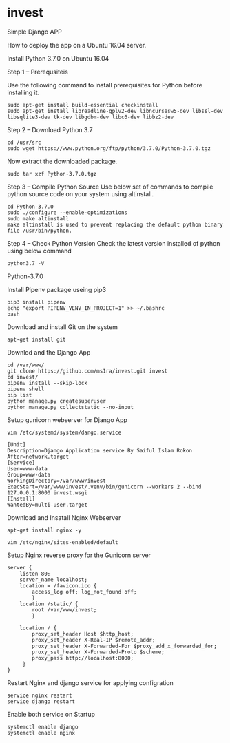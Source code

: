 # invest
Simple Django APP

How to deploy the app on a Ubuntu 16.04 server.

Install Python 3.7.0 on Ubuntu 16.04

Step 1 – Prerequsiteis

Use the following command to install prerequisites for Python before installing it.
```
sudo apt-get install build-essential checkinstall
sudo apt-get install libreadline-gplv2-dev libncursesw5-dev libssl-dev libsqlite3-dev tk-dev libgdbm-dev libc6-dev libbz2-dev
```
Step 2 – Download Python 3.7

```
cd /usr/src
sudo wget https://www.python.org/ftp/python/3.7.0/Python-3.7.0.tgz
```
Now extract the downloaded package.
```
sudo tar xzf Python-3.7.0.tgz
```
Step 3 – Compile Python Source
Use below set of commands to compile python source code on your system using altinstall.
```
cd Python-3.7.0
sudo ./configure --enable-optimizations
sudo make altinstall
make altinstall is used to prevent replacing the default python binary file /usr/bin/python.
```

Step 4 – Check Python Version
Check the latest version installed of python using below command
```
python3.7 -V
```
Python-3.7.0

Install Pipenv package useing pip3 
```
pip3 install pipenv 
echo "export PIPENV_VENV_IN_PROJECT=1" >> ~/.bashrc
bash
```

Download and install Git on the system
```
apt-get install git
```
Downlod and the Django App
```
cd /var/www/
git clone https://github.com/ms1ra/invest.git invest 
cd invest/
pipenv install --skip-lock
pipenv shell
pip list
python manage.py createsuperuser
python manage.py collectstatic --no-input
```
Setup gunicorn webserver for Django App
```
vim /etc/systemd/system/dango.service
```
```
[Unit]
Description=Django Application service By Saiful Islam Rokon
After=network.target
[Service]
User=www-data
Group=www-data
WorkingDirectory=/var/www/invest
ExecStart=/var/www/invest/.venv/bin/gunicorn --workers 2 --bind 127.0.0.1:8000 invest.wsgi
[Install]
WantedBy=multi-user.target
```

Download and Insatall Nginx Webserver 
```
apt-get install nginx -y
```
```
vim /etc/nginx/sites-enabled/default
```
Setup Nginx reverse proxy for the Gunicorn server

```
server {
    listen 80;
    server_name localhost;
    location = /favicon.ico {
        access_log off; log_not_found off;
        }
    location /static/ {
        root /var/www/invest;
        }

    location / {
        proxy_set_header Host $http_host;
        proxy_set_header X-Real-IP $remote_addr;
        proxy_set_header X-Forwarded-For $proxy_add_x_forwarded_for;
        proxy_set_header X-Forwarded-Proto $scheme;
        proxy_pass http://localhost:8000;
     }
}
```
Restart Nginx and django service for applying configration
```
service nginx restart
service django restart
```
Enable both service on Startup

```
systemctl enable django
systemctl enable nginx
```
